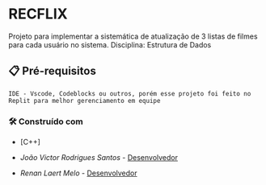 # RECFLIX

Projeto para implementar a sistemática de atualização de 3 listas de filmes para cada usuário no sistema. 
Disciplina: Estrutura de Dados

## 📋 Pré-requisitos

```
IDE - Vscode, Codeblocks ou outros, porém esse projeto foi feito no Replit para melhor gerenciamento em equipe
```

### 🛠️ Construído com

- [C++]

- _João Victor Rodrigues Santos_ - [Desenvolvedor](https://github.com/John21rs)
- _Renan Laert Melo_ - [Desenvolvedor](https://github.com/RenanMeloo)
